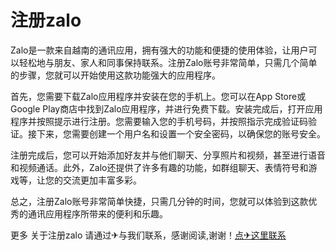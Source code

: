 # 注册zalo

Zalo是一款来自越南的通讯应用，拥有强大的功能和便捷的使用体验，让用户可以轻松地与朋友、家人和同事保持联系。注册Zalo账号非常简单，只需几个简单的步骤，您就可以开始使用这款功能强大的应用程序。

首先，您需要下载Zalo应用程序并安装在您的手机上。您可以在App Store或Google Play商店中找到Zalo应用程序，并进行免费下载。安装完成后，打开应用程序并按照提示进行注册。您需要输入您的手机号码，并按照指示完成验证码验证。接下来，您需要创建一个用户名和设置一个安全密码，以确保您的账号安全。

注册完成后，您可以开始添加好友并与他们聊天、分享照片和视频，甚至进行语音和视频通话。此外，Zalo还提供了许多有趣的功能，如群组聊天、表情符号和游戏等，让您的交流更加丰富多彩。

总之，注册Zalo账号非常简单快捷，只需几分钟的时间，您就可以体验到这款优秀的通讯应用程序所带来的便利和乐趣。

更多 关于注册zalo 请通过✈与我们联系，感谢阅读,谢谢！[点✈这里联系](https://w.k02.cc)